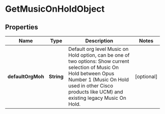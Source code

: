 

# GetMusicOnHoldObject


## Properties

| Name | Type | Description | Notes |
|------------ | ------------- | ------------- | -------------|
|**defaultOrgMoh** | **String** | Default org level Music on Hold option, can be one of two options: Show current selection of Music On Hold between Opus Number 1 (Music On Hold used in other Cisco products like UCM) and existing legacy Music On Hold.                                                                                                       ​ |  [optional] |



